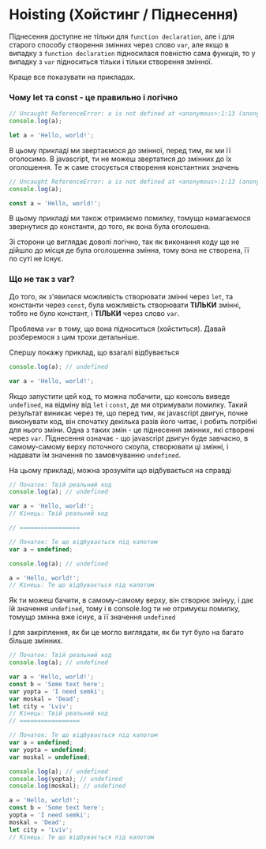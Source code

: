 # Hoisting (Хойстинг / Піднесення)

Піднесення доступне не тільки для `function declaration`, але і для старого способу створення змінних через слово `var`, але якщо в випадку з `function declaration` підносилася повністю сама функція, то у випадку з `var` підноситься тільки і тільки створення змінної.

Краще все показувати на прикладах.

### Чому let та const - це правильно і логічно
```js
// Uncaught ReferenceError: a is not defined at <anonymous>:1:13 (anonymous) @ VM138:1
console.log(a); 

let a = 'Hello, world!';
```

В цьому прикладі ми звертаємося до змінної, перед тим, як ми її оголосимо. В javascript, ти не можеш звертатися до змінних до їх оголошення. Те ж саме стосується створення константних значень

```js
// Uncaught ReferenceError: a is not defined at <anonymous>:1:13 (anonymous) @ VM138:1
console.log(a); 

const a = 'Hello, world!';
```

В цьому прикладі ми також отримаємо помилку, томущо намагаємося звернутися до константи, до того, як вона була оголошена.

Зі сторони це виглядає доволі логічно, так як виконання коду ще не дійшло до місця де була оголошенна змінна, тому вона не створена, її по суті не існує.

### Що не так з var?
До того, як з'явилася можливість створювати змінні через `let`, та константи через `const`, була можливість створювати **ТІЛЬКИ** змінні, тобто не було констант, і **ТІЛЬКИ** через слово `var`.

Проблема `var` в тому, що вона підноситься (хойститься). Давай розберемося з цим трохи детальніше.

Спершу покажу приклад, що взагалі відбувається
```js
console.log(a); // undefined

var a = 'Hello, world!';
```

Якщо запустити цей код, то можна побачити, що консоль виведе `undefined`, на відміну від `let` і `const`, де ми отримували помилку. Такий результат виникає через те, що перед тим, як javascript двигун, почне виконувати код, він спочатку декілька разів його читає, і робить потрібні для нього зміни. Одна з таких змін - це піднесення змінних, які створені через `var`. Піднесення означає - що javascript двигун буде завчасно, в самому-самому верху поточного скоупа, створювати ці змінні, і надавати їм значення по замовчуванню `undefined`.

На цьому прикладі, можна зрозуміти що відбувається на справді
```js
// Початок: Твій реальний код
console.log(a); // undefined

var a = 'Hello, world!';
// Кінець: Твій реальний код

// =================

// Початок: Те що відбувається під капотом 
var a = undefined;

console.log(a); // undefined

a = 'Hello, world!';
// Кінець: Те що відбувається під капотом
```

Як ти можеш бачити, в самому-самому верху, він створює змінуу, і дає їй значення `undefined`, тому і в console.log ти не отримуєш помилку, томущо змінна вже існує, а її значення `undefined`

І для закріплення, як би це могло виглядати, як би тут було на багато більше змінних.

```js
// Початок: Твій реальний код
console.log(a); // undefined

var a = 'Hello, world!';
const b = 'Some text here';
var yopta = 'I need semki';
var moskal = 'Dead';
let city = 'Lviv';
// Кінець: Твій реальний код
// =================

// Початок: Те що відбувається під капотом 
var a = undefined;
var yopta = undefined;
var moskal = undefined;

console.log(a); // undefined
console.log(yopta); // undefined
console.log(moskal); // undefined

a = 'Hello, world!';
const b = 'Some text here';
yopta = 'I need semki';
moskal = 'Dead';
let city = 'Lviv';
// Кінець: Те що відбувається під капотом
```
